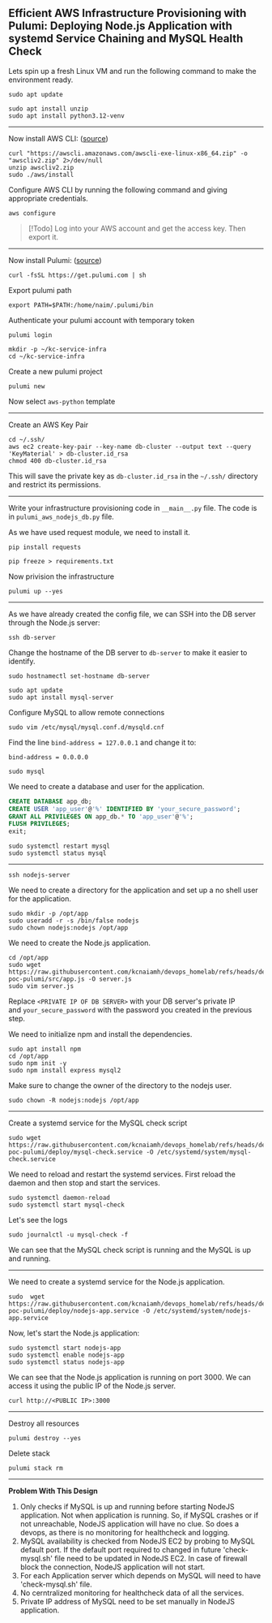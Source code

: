 Efficient AWS Infrastructure Provisioning with Pulumi: Deploying Node.js Application with systemd Service Chaining and MySQL Health Check
---

Lets spin up a fresh Linux VM and run the following command to make the environment ready.

```
sudo apt update
```

```
sudo apt install unzip
sudo apt install python3.12-venv
```

---
Now install AWS CLI: ([source](https://docs.aws.amazon.com/cli/latest/userguide/getting-started-install.html))

```
curl "https://awscli.amazonaws.com/awscli-exe-linux-x86_64.zip" -o "awscliv2.zip" 2>/dev/null
unzip awscliv2.zip
sudo ./aws/install
```

Configure AWS CLI by running the following command and giving appropriate credentials.
```
aws configure
```

> [!Todo]
> Log into your AWS account and get the access key. Then export it.

---

Now install Pulumi: ([source](https://www.pulumi.com/docs/iac/download-install/))

```
curl -fsSL https://get.pulumi.com | sh
```

Export pulumi path
```
export PATH=$PATH:/home/naim/.pulumi/bin
```

Authenticate your pulumi account with temporary token
```
pulumi login
```

```
mkdir -p ~/kc-service-infra
cd ~/kc-service-infra
```

Create a new pulumi project
```
pulumi new
```

Now select `aws-python` template

---

Create an AWS Key Pair

```shell
cd ~/.ssh/
aws ec2 create-key-pair --key-name db-cluster --output text --query 'KeyMaterial' > db-cluster.id_rsa
chmod 400 db-cluster.id_rsa
```

This will save the private key as `db-cluster.id_rsa` in the `~/.ssh/` directory and restrict its permissions.

---

Write your infrastructure provisioning code in `__main__.py` file. The code is in `pulumi_aws_nodejs_db.py` file.



As we have used request module, we need to install it.

```
pip install requests
```

```
pip freeze > requirements.txt
```


Now privision the infrastructure
```
pulumi up --yes
```

---
As we have already created the config file, we can SSH into the DB server through the Node.js server:

```
ssh db-server
```

Change the hostname of the DB server to `db-server` to make it easier to identify.

```
sudo hostnamectl set-hostname db-server
```

```
sudo apt update
sudo apt install mysql-server
```

Configure MySQL to allow remote connections

```
sudo vim /etc/mysql/mysql.conf.d/mysqld.cnf
```

Find the line `bind-address = 127.0.0.1` and change it to:

```
bind-address = 0.0.0.0
```

```
sudo mysql
```

We need to create a database and user for the application.

```sql
CREATE DATABASE app_db;
CREATE USER 'app_user'@'%' IDENTIFIED BY 'your_secure_password';
GRANT ALL PRIVILEGES ON app_db.* TO 'app_user'@'%';
FLUSH PRIVILEGES;
exit;
```

```
sudo systemctl restart mysql
sudo systemctl status mysql
```

---
```
ssh nodejs-server
```

We need to create a directory for the application and set up a no shell user for the application.

```
sudo mkdir -p /opt/app
sudo useradd -r -s /bin/false nodejs
sudo chown nodejs:nodejs /opt/app
```

We need to create the Node.js application.

```
cd /opt/app
sudo wget https://raw.githubusercontent.com/kcnaiamh/devops_homelab/refs/heads/dev/kc-poc-pulumi/src/app.js -O server.js
sudo vim server.js
```

Replace `<PRIVATE IP OF DB SERVER>` with your DB server's private IP and `your_secure_password` with the password you created in the previous step.

We need to initialize npm and install the dependencies.

```
sudo apt install npm
cd /opt/app
sudo npm init -y
sudo npm install express mysql2
```

Make sure to change the owner of the directory to the nodejs user.

```
sudo chown -R nodejs:nodejs /opt/app
```

---

Create a systemd service for the MySQL check script

```
sudo wget https://raw.githubusercontent.com/kcnaiamh/devops_homelab/refs/heads/dev/kc-poc-pulumi/deploy/mysql-check.service -O /etc/systemd/system/mysql-check.service
```

We need to reload and restart the systemd services. First reload the daemon and then stop and start the services.

```
sudo systemctl daemon-reload
sudo systemctl start mysql-check
```

Let's see the logs

```
sudo journalctl -u mysql-check -f
```

We can see that the MySQL check script is running and the MySQL is up and running.

---

We need to create a systemd service for the Node.js application.

```
sudo  wget https://raw.githubusercontent.com/kcnaiamh/devops_homelab/refs/heads/dev/kc-poc-pulumi/deploy/nodejs-app.service -O /etc/systemd/system/nodejs-app.service
```

Now, let's start the Node.js application:

```
sudo systemctl start nodejs-app
sudo systemctl enable nodejs-app
sudo systemctl status nodejs-app
```

We can see that the Node.js application is running on port 3000. We can access it using the public IP of the Node.js server.

```
curl http://<PUBLIC IP>:3000
```


---
Destroy all resources
```
pulumi destroy --yes
```

Delete stack
```
pulumi stack rm
```


---
**Problem With This Design**

1. Only checks if MySQL is up and running before starting NodeJS application. Not when application is running.
   So, if MySQL crashes or if not unreachable, NodeJS application will have no clue. So does a devops, as there is
   no monitoring for healthcheck and logging.
2. MySQL availability is checked from NodeJS EC2 by probing to MySQL default port.
   If the default port required to changed in future 'check-mysql.sh' file need to be updated in NodeJS EC2.
   In case of firewall block the connection, NodeJS application will not start.
3. For each Application server which depends on MySQL will need to have 'check-mysql.sh' file.
4. No cerntralized monitoring for healthcheck data of all the services.
5. Private IP address of MySQL need to be set manually in NodeJS application.